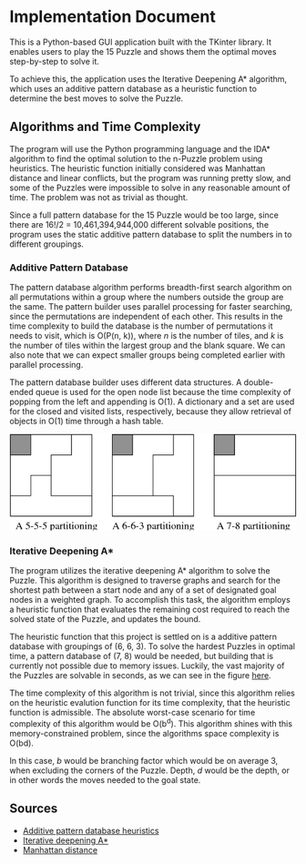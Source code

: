 # Implementation Document

This is a Python-based GUI application built with the TKinter library. It enables users to play the 15 Puzzle and shows them the optimal moves step-by-step to solve it.

To achieve this, the application uses the Iterative Deepening A* algorithm, which uses an additive pattern database as a heuristic function to determine the best moves to solve the Puzzle.

## Algorithms and Time Complexity

The program will use the Python programming language and the IDA* algorithm to find the optimal solution to the n-Puzzle problem using heuristics. The heuristic function initially considered was Manhattan distance and linear conflicts, but the program was running pretty slow, and some of the Puzzles were impossible to solve in any reasonable amount of time. The problem was not as trivial as thought. 

Since a full pattern database for the 15 Puzzle would be too large, since there are 16!/2 = 10,461,394,944,000 different solvable positions, the program uses the static additive pattern database to split the numbers in to different groupings. 

### Additive Pattern Database

The pattern database algorithm performs breadth-first search algorithm on all permutations within a group where the numbers outside the group are the same. The pattern builder uses parallel processing for faster searching, since the permutations are independent of each other. This results in the time complexity to build the database is the number of permutations it needs to visit, which is O(P(n, k)), where *n* is the number of tiles, and *k* is the number of tiles within the largest group and the blank square. We can also note that we can expect smaller groups being completed earlier with parallel processing.

The pattern database builder uses different data structures. A double-ended queue is used for the open node list because the time complexity of popping from the left and appending is O(1). A dictionary and a set are used for the closed and visited lists, respectively, because they allow retrieval of objects in O(1) time through a hash table.

![Different Statically-partitioned Databases for Fifteen Puzzle](https://github.com/isakpulkki/15PuzzleSolver/blob/main/docs/images/figure.png)

### Iterative Deepening A*

The program utilizes the iterative deepening A* algorithm to solve the Puzzle. This algorithm is designed to traverse graphs and search for the shortest path between a start node and any of a set of designated goal nodes in a weighted graph. To accomplish this task, the algorithm employs a heuristic function that evaluates the remaining cost required to reach the solved state of the Puzzle, and updates the bound.

The heuristic function that this project is settled on is a additive pattern database with groupings of (6, 6, 3). To solve the hardest Puzzles in optimal time, a pattern database of (7, 8) would be needed, but building that is currently not possible due to memory issues. Luckily, the vast majority of the Puzzles are solvable in seconds, as we can see in the figure [here](http://kociemba.org/themen/fifteen/fifteensolver.html).

The time complexity of this algorithm is not trivial, since this algorithm relies on the heuristic evalution function for its time complexity, that the heuristic function is admissible. The absolute worst-case scenario for time complexity of this algorithm would be O(b<sup>d</sup>). This algorithm shines with this memory-constrained problem, since the algorithms space complexity is O(bd).

In this case, *b* would be branching factor which would be on average 3, when excluding the corners of the Puzzle. Depth, *d* would be the depth, or in other words the moves needed to the goal state.

## Sources

* [Additive pattern database heuristics](https://www.semanticscholar.org/paper/Additive-Pattern-Database-Heuristics-Felner-Korf/639eb0e6110ba09eb16bd6c958064ac6fa08b440)
* [Iterative deepening A*](https://en.wikipedia.org/wiki/Iterative_deepening_A*)
* [Manhattan distance](https://iq.opengenus.org/manhattan-distance/)



